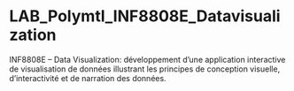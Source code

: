 # LAB_Polymtl_INF8808E_Datavisualization
INF8808E – Data Visualization: développement d’une application interactive de visualisation de données illustrant les principes de conception visuelle, d’interactivité et de narration des données.
